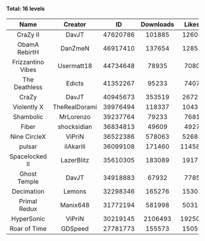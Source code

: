 #### Total: 16 levels

| Name | Creator | ID | Downloads | Likes |
|:---:|:---:|:---:|:---:|:---:|
| CraZy II | DavJT | 47620786 | 101885 | 12609
| ObamA RebirtH | DanZmeN | 46917410 | 137654 | 12855
| Frizzantino Vibes | Usermatt18 | 44734648 | 78935 | 7080
| The Deathless | Edicts | 41352267 | 95233 | 7407
| CraZy | DavJT | 40945673 | 353519 | 26722
| Violently X | TheRealDorami | 39976494 | 118337 | 10435
| Shambolic | MrLorenzo | 39237764 | 79233 | 7681
| Fiber | shocksidian | 36834813 | 49609 | 4927
| Nine CircleX | ViPriN | 36522386 | 578063 | 52688
| pulsar | iIAkariIi | 36099108 | 171460 | 114589
| Spacelocked II | LazerBlitz | 35610305 | 183089 | 19173
| Ghost Temple | DavJT | 34918883 | 67932 | 7785
| Decimation | Lemons | 32298346 | 165276 | 15301
| Primal Redux | Manix648 | 31772194 | 581998 | 50316
| HyperSonic | ViPriN | 30219145 | 2106493 | 192504
| Roar of Time | GDSpeed | 27781773 | 155573 | 15050
